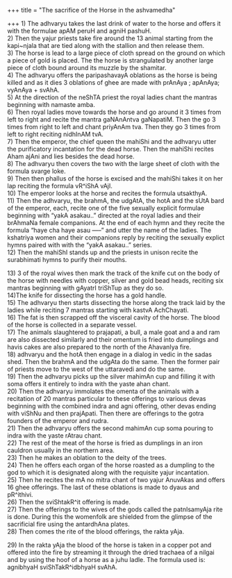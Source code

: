+++
title = "The sacrifice of the Horse in the ashvamedha"

+++
1\) The adhvaryu takes the last drink of water to the horse and offers
it with the formulae apAM peruH and agniH pashuH.  
2\) Then the yajur priests take fire around the 13 animal starting from
the kapi\~njala that are tied along with the stallion and then release
them.  
3\) The horse is lead to a large piece of cloth spread on the ground on
which a piece of gold is placed. The the horse is strangulated by
another large piece of cloth bound around its muzzle by the shamitar.  
4\) The adhvaryu offers the paripashavayA oblations as the horse is
being killed and as it dies 3 oblations of ghee are made with prAnAya ;
apAnAya; vyAnAya + svAhA.  
5\) At the direction of the neShTA priest the royal ladies chant the
mantras beginning with namaste amba.  
6\) Then royal ladies move towards the horse and go around it 3 times
from left to right and recite the mantra gaNAnAntva gaNapatiM. Then the
go 3 times from right to left and chant priyAnAm tva. Then they go 3
times from left to right reciting nidhInAM tvA.  
7\) Then the emperor, the chief queen the mahiShi and the adhvaryu utter
the purificatory incantation for the dead horse. Then the mahiShi
recites Aham ajAni and lies besides the dead horse.  
8\) The adhvaryu then covers the two with the large sheet of cloth with
the formula svarge loke.  
9\) Then then phallus of the horse is excised and the mahiShi takes it
on her lap reciting the formula vR^iShA vAjI.  
10\) The emperor looks at the horse and recites the formula utsakthyA.  
11\) Then the adhvaryu, the brahmA, the udgAtA, the hotA and the sUtA
bard of the emperor, each, recite one of the five sexually explicit
formulae beginning with “yakA asakau..” directed at the royal ladies and
their brAhmaNa female companions. At the end of each hymn and they
recite the formula “haye cha haye asau —–” and utter the name of the
ladies. The kshatriya women and their companions reply by reciting the
sexually explict hymns paired with with the “yakA asakau..” series.  
12\) Then the mahiShI stands up and the priests in unison recite the
surabhimati hymns to purify their mouths.

13\) 3 of the royal wives then mark the track of the knife cut on the
body of the horse with needles with copper, silver and gold bead heads,
reciting six mantras beginning with gAyatrI triShTup as they do so.  
14)The knife for dissecting the horse has a gold handle.  
15\) The adhvaryu then starts dissecting the horse along the track laid
by the ladies while reciting 7 mantras starting with kastvA
AchChayati.  
16\) The fat is then scrapped off the visceral cavity of the horse. The
blood of the horse is collected in a separate vessel.  
17\) The animals slaughtered to prajapati, a bull, a male goat and a and
ram are also dissected similarly and their omentum is fried into
dumplings and havis cakes are also prepared to the north of the
AhavanIya fire.  
18\) adhvaryu and the hotA then engage in a dialog in vedic in the sadas
shed. Then the brahmA and the udgAta do the same. Then the former pair
of priests move to the west of the uttaravedi and do the same.  
19\) Then the adhvaryu picks up the silver mahimAn cup and filling it
with soma offers it entirely to indra with the yaste ahan chant.  
20\) Then the adhvaryu immolates the omenta of the animals with a
recitation of 20 mantras particular to these offerings to various devas
beginning with the combined indra and agni offering, other devas ending
with viShNu and then prajApati. Then there are offerings to the gotra
founders of the emperor and rudra.  
21\) Then the adhvaryu offers the second mahimAn cup soma pouring to
indra with the yaste rAtrau chant.  
22\) The rest of the meat of the horse is fried as dumplings in an iron
cauldron usually in the northern area.  
23\) Then he makes an oblation to the deity of the trees.  
24\) Then he offers each organ of the horse roasted as a dumpling to the
god to which it is designated along with the requisite yajur
incantation.  
25\) Then he recites the mA no mitra chant of two yajur AnuvAkas and
offers 16 ghee offerings. The last of these oblations is made to dyaus
and pR^ithivi.  
26\) Then the sviShtakR^it offering is made.  
27\) Then the offerings to the wives of the gods called the patnIsamyAja
rite is done. During this the womenfolk are shielded from the glimpse of
the sacrificial fire using the antardhAna plates.  
28\) Then comes the rite of the blood offerings, the rakta yAja.

29\) In the rakta yAja the blood of the horse is taken in a copper pot
and offered into the fire by streaming it through the dried trachaea of
a nilgai and by using the hoof of a horse as a juhu ladle. The formula
used is: agnibhyaH sviShTakR^idbhyaH svAhA.

